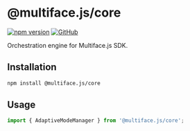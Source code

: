 # @multiface.js/core

[![npm version](https://img.shields.io/npm/v/@multiface.js/core)](https://www.npmjs.com/package/@multiface.js/core)
[![GitHub](https://img.shields.io/badge/source-github-blue?logo=github)](https://github.com/praveencs87/multiface.js/tree/main/packages/core)

Orchestration engine for Multiface.js SDK.

## Installation

```bash
npm install @multiface.js/core
```

## Usage
```ts
import { AdaptiveModeManager } from '@multiface.js/core';
``` 